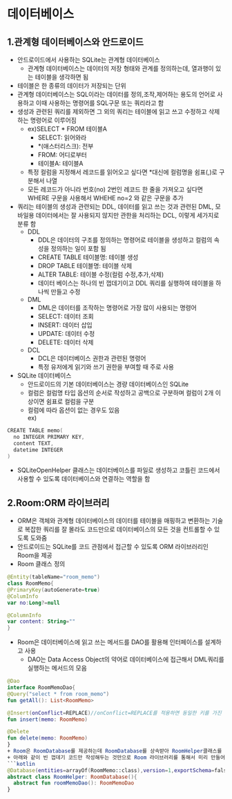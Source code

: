 # 데이터베이스  
## 1.관계형 데이터베이스와 안드로이드  
+ 안드로이드에서 사용하는 SQLite는 관계형 데이터베이스  
  - 관계형 데이터베이스는 데이터의 저장 형태와 관계를 정의하는데, 열과행이 있는 테이블을 생각하면 됨  
+ 테이블은 한 종류의 데이터가 저장되는 단위  
+ 관계형 데이터베이스는 SQL이라는 데이터를 정의,조작,제어하는 용도의 언어로 사용하고 이때 사용하는 명령어를 SQL구문 또는 쿼리라고 함  
+ 생성과 관련된 쿼리를 제외하면 그 외의 쿼리는 테이블에 읽고 쓰고 수정하고 삭제하는 명령어로 이루어짐  
  * ex)SELECT * FROM 테이블A
    - SELECT: 읽어와라  
    - *(애스터리스크): 전부
    - FROM: 어디로부터  
    - 테이블A: 테이블A
  * 특정 컬럼을 지정해서 레코드를 읽어오고 싶다면 *대신에 컬럼명을 쉼표(,)로 구분해서 나열  
  * 모든 레코드가 아니라 번호(no) 2번인 레코드 한 줄을 가져오고 싶다면 WHERE 구문을 사용해서 WHEHE no=2 와 같은 구문을 추가  
+ 쿼리는 테이블의 생성과 관련되는 DDL, 데이터를 읽고 쓰는 것과 관련된 DML, 모바일용 데이터에서는 잘 사용되지 않지만 관한을 처리하는 DCL, 이렇게 세가지로 분류 함  
  - DDL  
    * DDL은 데이터의 구조를 정의하는 명령어로 테이블을 생성하고 컬럼의 속성을 정의하는 일이 포함 됨
    * CREATE TABLE 테이블명: 테이블 생성  
    * DROP TABLE 테이블명: 테이블 삭제  
    * ALTER TABLE: 테이블 수정(컬럼 수정,추가,삭제)  
    * 데이터 베이스는 하나의 빈 껍데기이고 DDL 쿼리를 실행하여 테이블을 하나씩 만들고 수정  
  - DML  
    * DML은 데이터를 조작하는 명령어로 가장 많이 사용되는 명령어  
    * SELECT: 데이터 조회  
    * INSERT: 데이터 삽입  
    * UPDATE: 데이터 수정  
    * DELETE: 데이터 삭제  
  - DCL  
    * DCL은 데이터베이스 권한과 관련된 명령어  
    * 특정 유저에게 읽기와 쓰기 권한을 부여할 때 주로 사용  
+ SQLite 데이터베이스  
  - 안드로이드의 기본 데이터베이스는 경량 데이터베이스인 SQLite  
  - 컬럼은 컬럼명 타입 옵션의 순서로 작성하고 공백으로 구분하며 컬럼이 2개 이상이면 쉼표로 컬럼을 구분  
  -  컬럼에 따라 옵션이 없는 경우도 있음  
ex)  
```kotlin  
CREATE TABLE memo(
  no INTEGER PRIMARY KEY, 
  content TEXT,
  datetime INTEGER
)
```
+ SQLiteOpenHelper 클래스는 데이터베이스를 파일로 생성하고 코틀린 코드에서 사용할 수 있도록 데이터베이스와 연결하는 역할을 함  

## 2.Room:ORM 라이브러리  
+ ORM은 객체와 관계형 데이터베이스의 데이터를 테이블을 매핑하고 변환하는 기술로 복잡한 쿼리를 잘 몰라도 코드만으로 데이터베이스의 모든 것을 컨트롤할 수 있도록 도와줌  
+ 안드로이드는 SQLite를 코드 관점에서 접근할 수 있도록 ORM 라이브러리인 Room을 제공  
+ Room 클래스 정의  
```kotlin  
@Entity(tableName="room_memo")  
class RoomMemo{  
@PrimaryKey(autoGenerate=true)  
@ColumInfo  
var no:Long?=null  

@ColumnInfo  
var content: String=""  
}  
```  
+ Room은 데이터베이스에 읽고 쓰는 메서드를 DAO를 활용해 인터페이스를 설계하고 사용  
  - DAO는 Data Access Object의 약어로 데이터베이스에 접근해서 DML쿼리를 실행하는 메서드의 모음  
```kotlin  
@Dao  
interface RoomMemoDao{  
@Query("select * from room_memo")  
fun getAll(): List<RoomMemo>  

@Insert(onConflict=REPLACE)//onConflict=REPLACE를 적용하면 동일한 키를 가진 값이 입력되었을 때 UPDATE쿼리로 실행 됨  
fun insert(memo: RoomMemo)  

@Delete
fun delete(memo: RoomMemo)  
}  
+ Room은 RoomDatabase를 제공하는데 RoomDatabase를 상속받아 RoomHelper클래스를 정의해야하고 추상 클래스로 생성해야 함  
+ 아래와 같이 빈 껍데기 코드만 작성해두는 것만으로 Room 라이브러리를 통해서 미리 만들어져 있는 코드를 사용할 수 있게 됨  
```kotlin  
@Database(entities=arrayOf(RoomMemo::class),version=1,exportSchema=false)  
abstract class RoomHelper: RoomDatabase(){  
  abstract fun roomMemoDao(): RoomMemoDao  
}  
